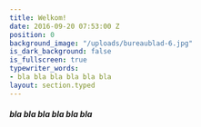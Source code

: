 ```yaml
---
title: Welkom!
date: 2016-09-20 07:53:00 Z
position: 0
background_image: "/uploads/bureaublad-6.jpg"
is_dark_background: false
is_fullscreen: true
typewriter_words:
- bla bla bla bla bla bla
layout: section.typed
---
```


##### <span id="typed">bla bla bla bla bla bla</span>